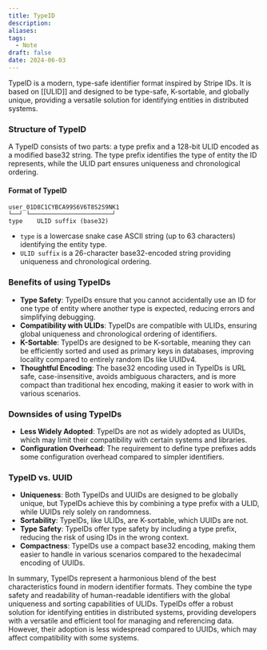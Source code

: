 ```yaml
---
title: TypeID
description: 
aliases: 
tags:
  - Note
draft: false
date: 2024-06-03
---
```

TypeID is a modern, type-safe identifier format inspired by Stripe IDs. It is based on [[ULID]] and designed to be type-safe, K-sortable, and globally unique, providing a versatile solution for identifying entities in distributed systems.

### Structure of TypeID
A TypeID consists of two parts: a type prefix and a 128-bit ULID encoded as a modified base32 string. The type prefix identifies the type of entity the ID represents, while the ULID part ensures uniqueness and chronological ordering.

#### Format of TypeID
```
user_01D8C1CYBCA99S6V6T8S2S9NK1
└──┘ └───────────────────────┘
type    ULID suffix (base32)
```
- `type` is a lowercase snake case ASCII string (up to 63 characters) identifying the entity type.
- `ULID suffix` is a 26-character base32-encoded string providing uniqueness and chronological ordering.

### Benefits of using TypeIDs
- **Type Safety**: TypeIDs ensure that you cannot accidentally use an ID for one type of entity where another type is expected, reducing errors and simplifying debugging.
- **Compatibility with ULIDs**: TypeIDs are compatible with ULIDs, ensuring global uniqueness and chronological ordering of identifiers.
- **K-Sortable**: TypeIDs are designed to be K-sortable, meaning they can be efficiently sorted and used as primary keys in databases, improving locality compared to entirely random IDs like UUIDv4.
- **Thoughtful Encoding**: The base32 encoding used in TypeIDs is URL safe, case-insensitive, avoids ambiguous characters, and is more compact than traditional hex encoding, making it easier to work with in various scenarios.

### Downsides of using TypeIDs
- **Less Widely Adopted**: TypeIDs are not as widely adopted as UUIDs, which may limit their compatibility with certain systems and libraries.
- **Configuration Overhead**: The requirement to define type prefixes adds some configuration overhead compared to simpler identifiers.

### TypeID vs. UUID
- **Uniqueness**: Both TypeIDs and UUIDs are designed to be globally unique, but TypeIDs achieve this by combining a type prefix with a ULID, while UUIDs rely solely on randomness.
- **Sortability**: TypeIDs, like ULIDs, are K-sortable, which UUIDs are not.
- **Type Safety**: TypeIDs offer type safety by including a type prefix, reducing the risk of using IDs in the wrong context.
- **Compactness**: TypeIDs use a compact base32 encoding, making them easier to handle in various scenarios compared to the hexadecimal encoding of UUIDs.

In summary, TypeIDs represent a harmonious blend of the best characteristics found in modern identifier formats. They combine the type safety and readability of human-readable identifiers with the global uniqueness and sorting capabilities of ULIDs. TypeIDs offer a robust solution for identifying entities in distributed systems, providing developers with a versatile and efficient tool for managing and referencing data. However, their adoption is less widespread compared to UUIDs, which may affect compatibility with some systems.